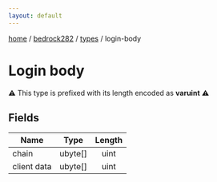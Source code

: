 ```yaml
---
layout: default
---
```


[home](/)  /  [bedrock282](/protocol/bedrock282)  /  [types](/protocol/bedrock282/types)  /  login-body

# Login body

⚠️️ This type is prefixed with its length encoded as **varuint** ⚠️️

## Fields

Name | Type | Length
---|---|:---:
chain | ubyte[] | uint
client data | ubyte[] | uint

